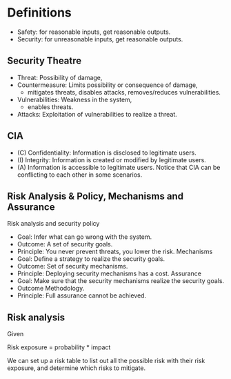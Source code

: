 # Definitions
- Safety: for reasonable inputs, get reasonable outputs.
- Security: for unreasonable inputs, get reasonable outputs.

## Security Theatre
- Threat: Possibility of damage,
- Countermeasure: Limits possibility or consequence of damage,
  - mitigates threats, disables attacks, removes/reduces vulnerabilities.
- Vulnerabilities: Weakness in the system,
  - enables threats.
- Attacks: Exploitation of vulnerabilities to realize a threat.

## CIA 
- (C) Confidentiality: Information is disclosed to legitimate users.
- (I) Integrity: Information is created or modified by legitimate users.
- (A) Information is accessible to legitimate users.
Notice that CIA can be conflicting to each other in some scenarios.

## Risk Analysis & Policy, Mechanisms and Assurance
Risk analysis and security policy
- Goal: Infer what can go wrong with the system.
- Outcome: A set of security goals.
- Principle: You never prevent threats, you lower the risk.
Mechanisms
- Goal: Define a strategy to realize the security goals.
- Outcome: Set of security mechanisms.
- Principle: Deploying security mechanisms has a cost.
Assurance
- Goal: Make sure that the security mechanisms realize the security goals.
- Outcome Methodology.
- Principle: Full assurance cannot be achieved.

## Risk analysis
Given

Risk exposure = probability * impact

We can set up a risk table to list out all the possible risk with their 
risk exposure, and determine which risks to mitigate.

